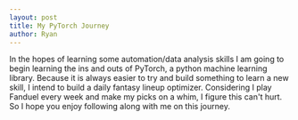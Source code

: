 ```yaml
---
layout: post
title: My PyTorch Journey
author: Ryan
---
```

In the hopes of learning some automation/data analysis skills I am going to begin learning the ins and outs of PyTorch, a python machine learning library. Because it is always easier to try and build something to learn a new skill, I intend to build a daily fantasy lineup optimizer. Considering I play Fanduel every week and make my picks on a whim, I figure this can't hurt. So I hope you enjoy following along with me on this journey.